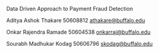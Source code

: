 Data Driven Approach to Payment Fraud Detection

Aditya Ashok Thakare
50608812
athakare@buffalo.edu

Onkar Rajendra Ramade
50604538
onkarraj@buffalo.edu

Sourabh Madhukar Kodag
50606796
skodag@buffalo.edu


